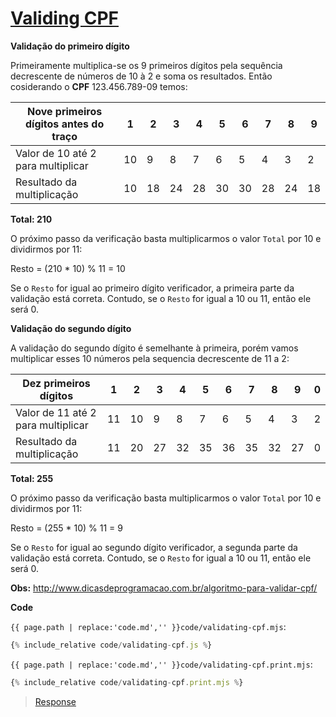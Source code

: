 # [Validing CPF](code.zip)

**Validação do primeiro dígito**

Primeiramente multiplica-se os 9 primeiros dígitos pela sequência decrescente de números de 10 à 2 e soma os resultados. Então cosiderando o **CPF** 123.456.789-09 temos:

| Nove primeiros dígitos antes do traço | 1   | 2   | 3   | 4   | 5   | 6   | 7   | 8   | 9   |
| ------------------------------------- | --- | --- | --- | --- | --- | --- | --- | --- | --- |
| Valor de 10 até 2 para multiplicar    | 10  | 9   | 8   | 7   | 6   | 5   | 4   | 3   | 2   |
| Resultado da multiplicação            | 10  | 18  | 24  | 28  | 30  | 30  | 28  | 24  | 18  |

**Total: 210**

O próximo passo da verificação basta multiplicarmos o valor `Total` por 10 e dividirmos por 11:

Resto = (210 \* 10) % 11 = 10

Se o `Resto` for igual ao primeiro dígito verificador, a primeira parte da validação está correta. Contudo, se o `Resto` for igual a 10 ou 11, então ele será 0.

**Validação do segundo dígito**

A validação do segundo dígito é semelhante à primeira, porém vamos multiplicar esses 10 números pela sequencia decrescente de 11 a 2:

| Dez primeiros dígitos              | 1   | 2   | 3   | 4   | 5   | 6   | 7   | 8   | 9   | 0   |
| ---------------------------------- | --- | --- | --- | --- | --- | --- | --- | --- | --- | --- |
| Valor de 11 até 2 para multiplicar | 11  | 10  | 9   | 8   | 7   | 6   | 5   | 4   | 3   | 2   |
| Resultado da multiplicação         | 11  | 20  | 27  | 32  | 35  | 36  | 35  | 32  | 27  | 0   |

**Total: 255**

O próximo passo da verificação basta multiplicarmos o valor `Total` por 10 e dividirmos por 11:

Resto = (255 \* 10) % 11 = 9

Se o `Resto` for igual ao segundo dígito verificador, a segunda parte da validação está correta. Contudo, se o `Resto` for igual a 10 ou 11, então ele será 0.

**Obs:** http://www.dicasdeprogramacao.com.br/algoritmo-para-validar-cpf/

**Code**

`{{ page.path | replace:'code.md','' }}code/validating-cpf.mjs`:

```js
{% include_relative code/validating-cpf.js %}
```

`{{ page.path | replace:'code.md','' }}code/validating-cpf.print.mjs`:

```js
{% include_relative code/validating-cpf.print.mjs %}
```

> [Response](response/validating-cpf.js)
